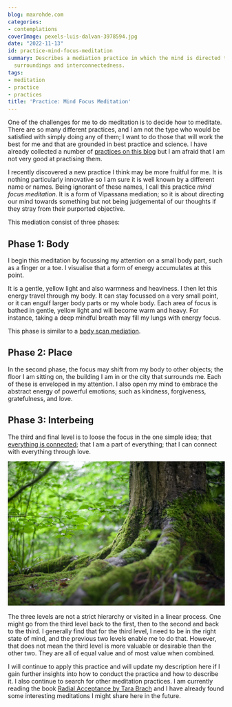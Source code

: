 ```yaml
---
blog: maxrohde.com
categories:
- contemplations
coverImage: pexels-luis-dalvan-3978594.jpg
date: "2022-11-13"
id: practice-mind-focus-meditation
summary: Describes a mediation practice in which the mind is directed to the body,
  surroundings and interconnectedness.
tags:
- meditation
- practice
- practices
title: 'Practice: Mind Focus Meditation'
---
```


One of the challenges for me to do meditation is to decide how to meditate. There are so many different practices, and I am not the type who would be satisfied with simply doing any of them; I want to do those that will work the best for me and that are grounded in best practice and science. I have already collected a number of [practices on this blog](https://maxrohde.com/2019/04/19/practices-for-enlightenment) but I am afraid that I am not very good at practising them.

I recently discovered a new practice I think may be more fruitful for me. It is nothing particularly innovative so I am sure it is well known by a different name or names. Being ignorant of these names, I call this practice _mind focus meditation_. It is a form of Vipassana mediation; so it is about directing our mind towards something but not being judgemental of our thoughts if they stray from their purported objective.

This mediation consist of three phases:

## Phase 1: Body

I begin this meditation by focussing my attention on a small body part, such as a finger or a toe. I visualise that a form of energy accumulates at this point.

It is a gentle, yellow light and also warmness and heaviness. I then let this energy travel through my body. It can stay focussed on a very small point, or it can engulf larger body parts or my whole body. Each area of focus is bathed in gentle, yellow light and will become warm and heavy. For instance, taking a deep mindful breath may fill my lungs with energy focus.

This phase is similar to a [body scan mediation](https://medium.com/change-becomes-you/lets-get-quiet-beginner-s-guide-to-meditation-1a7c465c922).

## Phase 2: Place

In the second phase, the focus may shift from my body to other objects; the floor I am sitting on, the building I am in or the city that surrounds me. Each of these is enveloped in my attention. I also open my mind to embrace the abstract energy of powerful emotions; such as kindness, forgiveness, gratefulness, and love.

## Phase 3: Interbeing

The third and final level is to loose the focus in the one simple idea; that [everything is connected](https://maxrohde.com/2019/04/27/practice-interbeing); that I am a part of everything; that I can connect with everything through love.

![Connected Forest](images/pexels-mali-maeder-142497.jpg)

The three levels are not a strict hierarchy or visited in a linear process. One might go from the third level back to the first, then to the second and back to the third. I generally find that for the third level, I need to be in the right state of mind, and the previous two levels enable me to do that. However, that does not mean the third level is more valuable or desirable than the other two. They are all of equal value and of most value when combined.

I will continue to apply this practice and will update my description here if I gain further insights into how to conduct the practice and how to describe it. I also continue to search for other meditation practices. I am currently reading the book [Radial Acceptance by Tara Brach](https://www.goodreads.com/book/show/173666.Radical_Acceptance) and I have already found some interesting meditations I might share here in the future.
